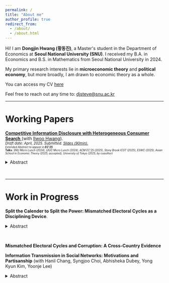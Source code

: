 ```yaml
---
permalink: /
title: "About me"
author_profile: true
redirect_from: 
  - /about/
  - /about.html
---
```


Hi! I am **Dongjin Hwang (황동진)**, a Master's student in the Department of Economics at **Seoul National University (SNU)**. I received my B.A. in Economics and B.S. in Mathematics from Seoul National University in 2024.

My primary research interests lie in **microeconomic theory** and **political economy**, but more broadly, I am drawn to economic theory as a whole. 
<!-- I am currently exploring applications across various fields, both within and beyond microeconomics. -->

You can access my CV <a href="https://www.dropbox.com/scl/fi/lst80760kl2tj38bg24gl/dongjn_hwang_cv.pdf?rlkey=iedv79em8gc9c7775fywt4nkr&st=6zz4id0w&dl=0"
   onclick="gtag('event', 'click', {
     event_category: 'CV',
     event_label: 'CV'
   });"> here
</a>

Feel free to reach out any time to: <djsteve@snu.ac.kr>


---

Working Papers
======
<a href="https://papers.ssrn.com/sol3/papers.cfm?abstract_id=5206437"
   onclick="gtag('event', 'click', {
     event_category: 'Paper',
     event_label: 'HeteroSearch'
   });">
   <b>Competitive Information Disclosure with Heterogeneous Consumer Search</b> </a>(with <a href="https://sites.google.com/site/iruhwang/"
         onclick="gtag('event', 'click', {
           event_category: 'Author Link',
           event_label: 'Ilwoo_Hwang_Google_Site'
         });">Ilwoo Hwang</a>). 
         <span style="font-size: 80%">  
         *Draft date: April, 2025*. *Submitted*. <a href="https://www.dropbox.com/scl/fi/ye0vogct2pw4pre1ekca6/tokyo_slides.pdf?rlkey=ew9gkhhccdt1joe88vxaco8rj&st=6osz1iwl&dl=0"
   onclick="gtag('event', 'click', {
     event_category: 'Slides',
     event_label: 'Hetero_search_slides'
   });"> *Slides (90min).* </a>   </span>
<span style="font-size: 60%">  
*Extended Abstract to appear in **EC'25***  
**Talks**: *SNU Micro Lunch (2024), UIUC Micro Lunch (2024), ACM EC'25 (2025), Stony Brook ICGT (2025), ESWC (2025),  Asian School in Economic Theory (2025, accepted), University of Tokyo (2025, by coauthor)*
</span>

<details id="hetero-abstract">
<summary>Abstract</summary>

<span style="font-size: 80%">
We study a model of competitive information design in an oligopoly search market with heterogeneous consumer search costs. A unique class of equilibria—upper-censorship equilibria—emerges under intense competition. In equilibrium, firms balance competitive pressure with local monopoly power granted by search frictions. Notably, firms disclose only partial information even as the number of firms approaches infinity. The maximal informativeness of equilibrium decreases under first-order shifts in the search cost distribution, but varies non-monotonically under mean-preserving spreads. The model converges to the full-disclosure benchmark as search frictions vanish, and to the no-disclosure benchmark as search costs become homogeneous.
</span>

</details>

<script>
  document.addEventListener("DOMContentLoaded", function () {
    const abstractToggle = document.getElementById("hetero-abstract");
    if (abstractToggle) {
      abstractToggle.addEventListener("toggle", function () {
        if (abstractToggle.open) {
          gtag('event', 'toggle_open', {
            event_category: 'Abstract Toggle',
            event_label: 'HeteroSearch_Abstract_Opened'
          });
        }
      });
    }
  });
</script>

&nbsp;

---

Work in Progress
======
**Split the Calender to Split the Power: Mismatched Electoral Cycles as a Disciplining Device**.  
<!-- <span style="font-size: 80%">
"Split the calender to split the power"
</span> -->


<details id="mismatch-abstract">
<summary>Abstract</summary>

<span style="font-size: 80%">

In many presidential democracies, the executive and legislative branches often operate on mismatched electoral cycles, due to differing term lengths, election timing, or both. This paper asks: When and why might voters prefer such mismatched calenders over synchronized ones? The central finding is that mismatch can enhance accountability when the power between branches is uneven. I develop a dynamic agency model where two branches jointly bargain over a public budget between rents and public goods. I compare two institutional settings that reflect different degree of de facto separation of powers. Mismatch enhances voter welfare when the bargaining power is asymmetric: frequent turnover in the weaker branch forces repeated negotiation, making collusion harder to sustain. In contrast, when bargaining power is symmetrically divided, mismatch has little effect, as institutional separation alone disciplines behavior. These results suggest that electoral mismatch can act as a substitute for formal checks and a safeguard against political capture. This is the first to study how such mismatch affects political accountability of both branches. 

</span>

</details>

<script>
  document.addEventListener("DOMContentLoaded", function () {
    const abstractToggle = document.getElementById("mismatch-abstract");
    if (abstractToggle) {
      abstractToggle.addEventListener("toggle", function () {
        if (abstractToggle.open) {
          gtag('event', 'toggle_open', {
            event_category: 'Abstract Toggle',
            event_label: 'Mismatch_Abstract_Opened'
          });
        }
      });
    }
  });
</script>
&nbsp;

**Mismatched Electoral Cycles and Corruption: A Cross-Country Evidence**

**Information Transmission in Social Networks: Motivations and Partisanship** (with Hanil Chang, Syngjoo Choi, Abhisheka Dubey, Yong Kyun Kim, Yoonje Lee)


<details id="transmission-experiment-abstract">
<summary>Abstract</summary>

<span style="font-size: 80%">
 How is political information transmitted in social domains? How does the motivation to share, as well as, partisanship alignment affect such transmission? We conduct an online experiment (N = 1,002) to test the effect of an accuracy and motivational (partisanship activation) nudge on the information sharing behavior of respondents. While we find that the accuracy nudge has a modest effect on factual information seeking behavior, we find that it has no effect on respondents' sharing behavior. On the other hand, we find that the motivational nudge increases the likelihood of sharing factual information, but only when the receiver's partisanship was aligned with the sender. Moreover, regardless of partisanship alignment, conservative respondents were more likely to share pro-partisan information when they receive the directional nudge. These results suggest a more nuanced effect of nudges on how information is transmitted in social domains.  
</span>

</details>


<script>
  document.addEventListener("DOMContentLoaded", function () {
    const abstractToggle = document.getElementById("transmission-experiment-abstract");
    if (abstractToggle) {
      abstractToggle.addEventListener("toggle", function () {
        if (abstractToggle.open) {
          gtag('event', 'toggle_open', {
            event_category: 'Abstract Toggle',
            event_label: 'Transmission_Experiment_Abstract_Opened'
          });
        }
      });
    }
  });
</script>

